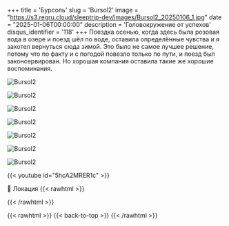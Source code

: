 +++
title = 'Бурсоль'
slug = 'Bursol2'
image = "https://s3.regru.cloud/sleeptrip-dev/images/Bursol2_20250106_1.jpg"
date = "2025-01-06T00:00:00"
description = 'Головокружение от успехов'
disqus_identifier = '118'
+++
Поездка осенью, когда здесь была розовая вода в озере и поезд шёл по воде, оставила определённые чувства и я захотел вернуться сюда зимой. Это было не  самое лучшее решение, потому что по факту и с погодой повезло только по пути, и поезд был законсервирован. Но хорошая компания оставила такие же хорошие воспоминания.

![Bursol2](https://s3.regru.cloud/sleeptrip-dev/images/Bursol2_20250106_2.jpg)

![Bursol2](https://s3.regru.cloud/sleeptrip-dev/images/Bursol2_20250106_3.jpg)

![Bursol2](https://s3.regru.cloud/sleeptrip-dev/images/Bursol2_20250106_4.jpg)

![Bursol2](https://s3.regru.cloud/sleeptrip-dev/images/Bursol2_20250106_5.jpg)

![Bursol2](https://s3.regru.cloud/sleeptrip-dev/images/Bursol2_20250106_6.jpg)

![Bursol2](https://s3.regru.cloud/sleeptrip-dev/images/Bursol2_20250106_7.jpg)

![Bursol2](https://s3.regru.cloud/sleeptrip-dev/images/Bursol2_20250106_8.jpg)

{{< youtube id="5hcA2MRER1c" >}}

📍 Локация
{{< rawhtml >}}
<div class="yandex-map-container">
<script type="text/javascript" charset="utf-8" async src="https://api-maps.yandex.ru/services/constructor/1.0/js/?um=constructor%3A19d16d63f9b4e2b0d0579211dcf6c5c073053dbebe9b2b68d780290d80cd690b&amp;width=800&amp;height=400&amp;lang=ru_RU&amp;scroll=true"></script>
</div>
{{< /rawhtml >}}

{{< rawhtml >}}
{{< back-to-top >}}
{{< /rawhtml >}}
